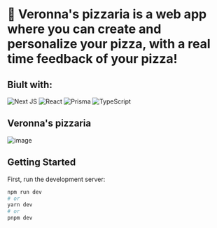 # 🍕 Veronna's pizzaria is a web app where you can create and personalize your pizza, with a real time feedback of your pizza!

## Biult with: 
![Next JS](https://img.shields.io/badge/Next-black?style=for-the-badge&logo=next.js&logoColor=white)
![React](https://img.shields.io/badge/react-%2320232a.svg?style=for-the-badge&logo=react&logoColor=%2361DAFB)
![Prisma](https://img.shields.io/badge/Prisma-3982CE?style=for-the-badge&logo=Prisma&logoColor=white)
![TypeScript](https://img.shields.io/badge/typescript-%23007ACC.svg?style=for-the-badge&logo=typescript&logoColor=white)


## Veronna's pizzaria
![image](https://github.com/Andrevlopess/VeronnasPizzaria/assets/99695454/e03125d0-3fe4-470b-a8fd-519b3f7cfdd5)


## Getting Started

First, run the development server:

```bash
npm run dev
# or
yarn dev
# or
pnpm dev
```
